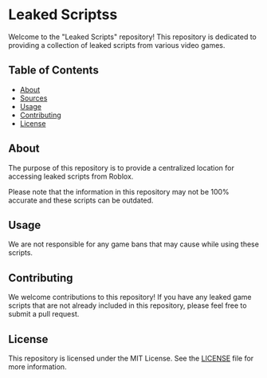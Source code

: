 # Leaked Scriptss

Welcome to the "Leaked Scripts" repository! This repository is dedicated to providing a collection of leaked scripts from various video games.

## Table of Contents

- [About](#about)
- [Sources](#sources)
- [Usage](#usage)
- [Contributing](#contributing)
- [License](#license)

## About

The purpose of this repository is to provide a centralized location for accessing leaked scripts from Roblox.

Please note that the information in this repository may not be 100% accurate and these scripts can be outdated.
## Usage

We are not responsible for any game bans that may cause while using these scripts.

## Contributing

We welcome contributions to this repository! If you have any leaked game scripts that are not already included in this repository, please feel free to submit a pull request.

## License

This repository is licensed under the MIT License. See the [LICENSE](./LICENSE) file for more information.
